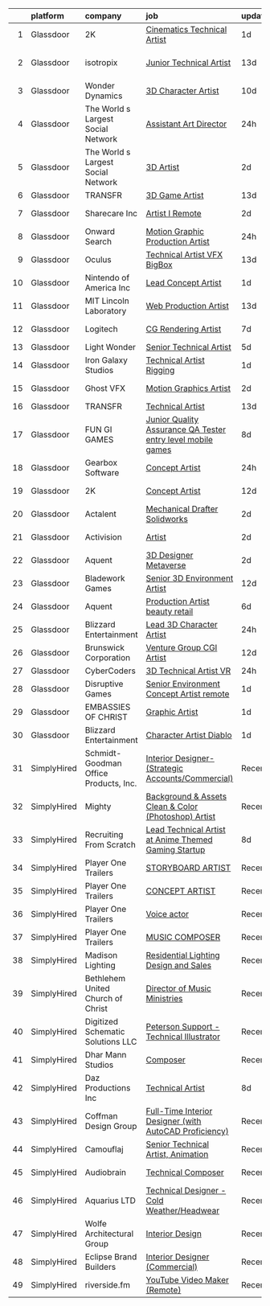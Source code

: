 

|    | platform    | company                               | job                                                                                                                                                                                                                                                                                                                                                                                                                                                                                                                                                                                                                                                                                                                                                                                                                                                                                                                                                                                                                                                                                                                                                                                                                                                                                                                                                                                                  | update_time   | location                   |
|---:|:------------|:--------------------------------------|:-----------------------------------------------------------------------------------------------------------------------------------------------------------------------------------------------------------------------------------------------------------------------------------------------------------------------------------------------------------------------------------------------------------------------------------------------------------------------------------------------------------------------------------------------------------------------------------------------------------------------------------------------------------------------------------------------------------------------------------------------------------------------------------------------------------------------------------------------------------------------------------------------------------------------------------------------------------------------------------------------------------------------------------------------------------------------------------------------------------------------------------------------------------------------------------------------------------------------------------------------------------------------------------------------------------------------------------------------------------------------------------------------------|:--------------|:---------------------------|
|  1 | Glassdoor   | 2K                                    | [Cinematics Technical Artist](https://www.glassdoor.com/partner/jobListing.htm?pos=116&ao=1136043&s=58&guid=00000180ff22a0988f01889a2e003bb4&src=GD_JOB_AD&t=SR&vt=w&ea=1&cs=1_262e681c&cb=1653547901548&jobListingId=1007889416809&jrtk=3-0-1g3vi588dmfon801-1g3vi588qq0uf800-aed721ba01413a4a-)                                                                                                                                                                                                                                                                                                                                                                                                                                                                                                                                                                                                                                                                                                                                                                                                                                                                                                                                                                                                                                                                                                    | 1d            | Baltimore, MD              |
|  2 | Glassdoor   | isotropix                             | [Junior Technical Artist](https://www.glassdoor.com/partner/jobListing.htm?pos=127&ao=1136043&s=58&guid=00000180ff22a0988f01889a2e003bb4&src=GD_JOB_AD&t=SR&vt=w&cs=1_9dc41951&cb=1653547901559&jobListingId=1007856247779&jrtk=3-0-1g3vi588dmfon801-1g3vi588qq0uf800-5620dd4a0b377a30-)                                                                                                                                                                                                                                                                                                                                                                                                                                                                                                                                                                                                                                                                                                                                                                                                                                                                                                                                                                                                                                                                                                             | 13d           | Los Angeles, CA            |
|  3 | Glassdoor   | Wonder Dynamics                       | [3D Character Artist](https://www.glassdoor.com/partner/jobListing.htm?pos=120&ao=1136043&s=58&guid=00000180ff22a0988f01889a2e003bb4&src=GD_JOB_AD&t=SR&vt=w&ea=1&cs=1_ab0a2476&cb=1653547901549&jobListingId=1007863588514&jrtk=3-0-1g3vi588dmfon801-1g3vi588qq0uf800-3d0e910221e4d842-)                                                                                                                                                                                                                                                                                                                                                                                                                                                                                                                                                                                                                                                                                                                                                                                                                                                                                                                                                                                                                                                                                                            | 10d           | Remote                     |
|  4 | Glassdoor   | The World s Largest Social Network    | [Assistant Art Director](https://www.glassdoor.com/partner/jobListing.htm?pos=108&ao=1110586&s=58&guid=00000180ff22a0988f01889a2e003bb4&src=GD_JOB_AD&t=SR&vt=w&ea=1&cs=1_9312894d&cb=1653547901548&jobListingId=1007893754615&cpc=32EE424DE2B657EB&jrtk=3-0-1g3vi588dmfon801-1g3vi588qq0uf800-c8fd89e0875b1b4f--6NYlbfkN0DSgjPPcnEdvoK3uuxfISLALE6pB1FR7YSHOr_tSg5_QGIhoz_2VqUepdcKLBLI_zQ4dfL_mMshOos95en_JIyx8E4GpGx4iJ6E0RzPegVSF8WH4jq5WR5meCYmXttGw0DeMdx-IMQQGKFTgFBbFk46SNDaD6jxyQsfJvpjhru_I-nAPlEXU4kw0Uqx5Ho3HyUxy-xzHeczuGuiLWS7BiD5E_L2-PyBk_N6m2i4kCKxsR31mvwGS3IYQ4uBHb_jD-anoV9qVQFRbjBhv7qEmtNw_WGsImAA2sr6_2PTq-xmezaFLtYVwX6gGmkmvy7cTHYzoludwzG17PXpy4w_0hWiLAbHtrXcTs2oHVfk4XyERTB0rn7oihAY7HppdDoAykv4tqtQ7kysIb2UKfk8yJ5mWmg72VxrsxzAe6JcQ6BvKx9CycdHJktq3TgWoBBl-Ygsnv-AtHBszjfdZ-_tt_aVd8ntcRjwoYW7lwDaLulE5aiLuS5y7QT-KpOIOdbK94zxvDhOFs6l7rdakHmOnwZDkctkROO3lGDYpPZHVwzEURisEAlUygPid4kUCKRINzU76EueTgQCpyk7PKp1CzZbMVnOsMfw1Fg%3D)                                                                                                                                                                                                                                                                                                                                                                                                                                      | 24h           | Los Angeles, CA            |
|  5 | Glassdoor   | The World s Largest Social Network    | [3D Artist](https://www.glassdoor.com/partner/jobListing.htm?pos=105&ao=1110586&s=58&guid=00000180ff22a0988f01889a2e003bb4&src=GD_JOB_AD&t=SR&vt=w&ea=1&cs=1_1a322374&cb=1653547901547&jobListingId=1007887320014&cpc=AC285F3A3ECA6BB0&jrtk=3-0-1g3vi588dmfon801-1g3vi588qq0uf800-5a9b5b0777c65463--6NYlbfkN0DSgjPPcnEdvoK3uuxfISLALE6pB1FR7YSHOr_tSg5_QGIhoz_2VqUepdcKLBLI_zS2blUDbD7HHtjy1zKC_nmU-WXsTEr0zUGrzPJlaAdyCnT4m7SFmb2u7B4QI22uFENgKBdGeJpQrBaDSPonRTJFynOiHdeaKH7RCKR4zL4zhEfeWF35rSkYqLFegUtdoOXgvW55vMR8eXuPJRQIHIivnCF14snnhVIVJOrkDFpHiCqzzngZsk6a13fTeSkOml85UqoZUvH1_Tt2w0wV8IN1xUHAk6eIJcGhSI23Dews5I92YpSp1EXs030FZyzoL_j4ajJY5Y0NJkT3HhN1GcXbNI8PN33dltoTNXMTzX_kV_G9-NSuvwVa9ws48xSZgSzPao7zlsNg7ufjNyxEXGJJ85CC49RBgXF3RtrPjaM4UP8zCtk3OcKZNuLCnZ29-X3_RW63_N-yB0HydiroTdw7ZEAmVi0yty7RauoeTC17SKs08WFnJEOvStndJpisqA-smS6Yrj7sKtHV6tiW3Xgj1k3DJACEgrx4YqBtgg95k9AkORuH0wKhB1QcsF_oKuzOStleAGWNRQ%3D%3D)                                                                                                                                                                                                                                                                                                                                                                                                                                                                     | 2d            | Menlo Park, CA             |
|  6 | Glassdoor   | TRANSFR                               | [3D Game Artist](https://www.glassdoor.com/partner/jobListing.htm?pos=117&ao=1136043&s=58&guid=00000180ff22a0988f01889a2e003bb4&src=GD_JOB_AD&t=SR&vt=w&ea=1&cs=1_559dae3b&cb=1653547901549&jobListingId=1007858165331&jrtk=3-0-1g3vi588dmfon801-1g3vi588qq0uf800-b73a599b3b37b85b-)                                                                                                                                                                                                                                                                                                                                                                                                                                                                                                                                                                                                                                                                                                                                                                                                                                                                                                                                                                                                                                                                                                                 | 13d           | Remote                     |
|  7 | Glassdoor   | Sharecare Inc                         | [Artist I   Remote](https://www.glassdoor.com/partner/jobListing.htm?pos=112&ao=1136043&s=58&guid=00000180ff22a0988f01889a2e003bb4&src=GD_JOB_AD&t=SR&vt=w&ea=1&cs=1_34a0a26b&cb=1653547901548&jobListingId=1007886751136&jrtk=3-0-1g3vi588dmfon801-1g3vi588qq0uf800-2a2d66739f1a2163-)                                                                                                                                                                                                                                                                                                                                                                                                                                                                                                                                                                                                                                                                                                                                                                                                                                                                                                                                                                                                                                                                                                              | 2d            | Sarasota, FL               |
|  8 | Glassdoor   | Onward Search                         | [Motion Graphic Production Artist](https://www.glassdoor.com/partner/jobListing.htm?pos=106&ao=1110586&s=58&guid=00000180ff22a0988f01889a2e003bb4&src=GD_JOB_AD&t=SR&vt=w&cs=1_6a02c905&cb=1653547901547&jobListingId=1007893632752&cpc=FB7E4A1762AE5BEC&jrtk=3-0-1g3vi588dmfon801-1g3vi588qq0uf800-b2dff25a131663df--6NYlbfkN0B7YoEZZ2QAGDyEGGmBPAUWSHc1Mt3sMCn9FehKcWA3wwfxcx19LEZnY8Y4HGhdxxo6fwQrTqm1dHsF-qAo4EFWxjrCapzodPFADzkwy1QCGlC6T9i2nL0GLhHYIBeqdvUUvWS7RN6lNdvwEeKEf75ILJl8vgNwXSiruipOpktc3CyBMw_9poIJehdRh89nFR_BQZTEcVRwq-v9OAtS-_YOI3W4rcHgcmp_xnzMj_36j2ojzP-fP_Bbc6y1RaD8hr8TTyiH_LdZyneKyh0KoQ3SYO9mzPcJ3zupyuyQuT4XnSjPFvcq6FD0SEKA-kf3lnit9WAdOYBDFEAz4tzEfmrpoqOv-yS_oI7aWYYl1B2lVfNr2YN1hXhmzkP4diOeDrKCaEC1rgjtHhn9eglN2185dWogDsixfOpqyeT4UkwQxTZ94cqBa-WFghtvpb6KYuNlJoLifOwv_AqXtERhW72XN4m28fLY8Ww-VBZ4J5wOkYX7K6s-NN6ToypachFpbykCrS2I-QJrrWsaxUh4SiVGEKjQHST8DrOvB1hporp9SEgi67HvI5vEEyQt4aw1Iut4-wnytOQXPSnCFXwbS7I6MCqAIT6kWLpqG64oVk8VgpuSa5jB5ttQaxF6V0z3-shb0TLx9wYLbUkXHCxGgSllgs7-3E2zcbnuyjYIgv6mA3xvBXlwn0O2JjJNGRhldHM6rNr66MIUA_a1VL6TrtBZpE2LHe4E2IN2jZrT6QQxqodsWlTGG1Xe0JHqPZ0z3iw8qK5VcCt4doUEB_x8ytvXB0ZhY2gro8stWkVVjXoQLFTRN52Cw-PeQ9XTEqwbvvcJ241Yc4srK3Y0Cdf3ctqXrf8VqIgXq9X_yO6qTLKzG83-RKjLAnPhh7WFVD_t3Nmvq1Uy6jnYZpN4GMLMWwfgN8j3R7xBYhUx2ImKDsvS6kgV6q2TEghfkp_3Rd6OtXZFkxizmKt8ct9Bh0CKOsWtqVGU36zfY_zqGkTHC88mBFX3K6n0Y_tEQHz23s4Oe2k%3D) | 24h           | Sunnyvale, CA              |
|  9 | Glassdoor   | Oculus                                | [Technical Artist   VFX   BigBox](https://www.glassdoor.com/partner/jobListing.htm?pos=121&ao=1136043&s=58&guid=00000180ff22a0988f01889a2e003bb4&src=GD_JOB_AD&t=SR&vt=w&cs=1_60e258ec&cb=1653547901549&jobListingId=1007857344605&jrtk=3-0-1g3vi588dmfon801-1g3vi588qq0uf800-0c5855a7ca81ad15-)                                                                                                                                                                                                                                                                                                                                                                                                                                                                                                                                                                                                                                                                                                                                                                                                                                                                                                                                                                                                                                                                                                     | 13d           | Remote                     |
| 10 | Glassdoor   | Nintendo of America Inc               | [Lead Concept Artist](https://www.glassdoor.com/partner/jobListing.htm?pos=122&ao=1136043&s=58&guid=00000180ff22a0988f01889a2e003bb4&src=GD_JOB_AD&t=SR&vt=w&cs=1_8463bf05&cb=1653547901549&jobListingId=1007891030669&jrtk=3-0-1g3vi588dmfon801-1g3vi588qq0uf800-6eeb676be4166a9e-)                                                                                                                                                                                                                                                                                                                                                                                                                                                                                                                                                                                                                                                                                                                                                                                                                                                                                                                                                                                                                                                                                                                 | 1d            | Austin, TX                 |
| 11 | Glassdoor   | MIT Lincoln Laboratory                | [Web Production Artist](https://www.glassdoor.com/partner/jobListing.htm?pos=102&ao=1110586&s=58&guid=00000180ff22a0988f01889a2e003bb4&src=GD_JOB_AD&t=SR&vt=w&cs=1_5176a876&cb=1653547901546&jobListingId=1007857642441&cpc=C0FAF87ADD587446&jrtk=3-0-1g3vi588dmfon801-1g3vi588qq0uf800-5465cf265bb58aa2--6NYlbfkN0Cx1UgPU1SitnTP_w10PIwjRF5lBPPka1E0Vz6klAHwXNemQNT68QjjD7Icm108BjZa_sbZCoU5bssehxDsSrXSBofuMMDnMqWa2G2fv7z_aYHLgCMETfWKFPFU4jpKpv4DI2ecjDY0qNKmH27wwf0GFAn6M7jnOmLtykhrOJzrP2hdA8HOHQJVYSyCC8xW-0hihmF2aDJRKzt-jv2tqc3CtkrMCMc2RVhEtaroap0xQPB-kLvMM_uECCPySXKkqm6q0DASjt0ZsWJ5vF_c-gXW44tWeBb9abnQSXwg54Zh1QPA63xJSfwLIy8gYrkz8czKM0r5ap33NJmCdFsu_8o3PbS9CgXk--p0TQwWZS2PeHep7Ai3vDMXYTjZJAS-wefFCrdtqAkTVE3fDzibYk-KvSG5F0TL0HFdt_A57FzdXwO8a_qLRXUw_XKM5UV_B5WE3tHhBcOs6XjTzG3dnoTiFLlkVEm8aBWxuoCWLt_ULdu33Gxi59-DE6t-8evhXcTGuBZjZ2__bas6sAexZGsSMxIUaiUjkOnjfctBCtym61hO4ZXOW18yHEPhxrY4MUtIIUkwL2DFp9Vgvl3E9cJIgDr7KdcsyYI%3D)                                                                                                                                                                                                                                                                                                                                                                                                                                            | 13d           | Lexington, MA              |
| 12 | Glassdoor   | Logitech                              | [CG Rendering Artist](https://www.glassdoor.com/partner/jobListing.htm?pos=124&ao=1136043&s=58&guid=00000180ff22a0988f01889a2e003bb4&src=GD_JOB_AD&t=SR&vt=w&cs=1_0a9d21a5&cb=1653547901558&jobListingId=1007873988408&jrtk=3-0-1g3vi588dmfon801-1g3vi588qq0uf800-b08fffa2917d5fc8-)                                                                                                                                                                                                                                                                                                                                                                                                                                                                                                                                                                                                                                                                                                                                                                                                                                                                                                                                                                                                                                                                                                                 | 7d            | Newark, CA                 |
| 13 | Glassdoor   | Light   Wonder                        | [Senior Technical Artist](https://www.glassdoor.com/partner/jobListing.htm?pos=129&ao=1136043&s=58&guid=00000180ff22a0988f01889a2e003bb4&src=GD_JOB_AD&t=SR&vt=w&cs=1_5717f0ef&cb=1653547901559&jobListingId=1007878492633&jrtk=3-0-1g3vi588dmfon801-1g3vi588qq0uf800-457c50d6f15f17ce-)                                                                                                                                                                                                                                                                                                                                                                                                                                                                                                                                                                                                                                                                                                                                                                                                                                                                                                                                                                                                                                                                                                             | 5d            | Reno, NV                   |
| 14 | Glassdoor   | Iron Galaxy Studios                   | [Technical Artist   Rigging](https://www.glassdoor.com/partner/jobListing.htm?pos=128&ao=1136043&s=58&guid=00000180ff22a0988f01889a2e003bb4&src=GD_JOB_AD&t=SR&vt=w&ea=1&cs=1_28633b9b&cb=1653547901559&jobListingId=1007889428895&jrtk=3-0-1g3vi588dmfon801-1g3vi588qq0uf800-81618bfc62e2b22b-)                                                                                                                                                                                                                                                                                                                                                                                                                                                                                                                                                                                                                                                                                                                                                                                                                                                                                                                                                                                                                                                                                                     | 1d            | Nashville, TN              |
| 15 | Glassdoor   | Ghost VFX                             | [Motion Graphics Artist](https://www.glassdoor.com/partner/jobListing.htm?pos=126&ao=1136043&s=58&guid=00000180ff22a0988f01889a2e003bb4&src=GD_JOB_AD&t=SR&vt=w&ea=1&cs=1_a9f27c3e&cb=1653547901558&jobListingId=1007885916881&jrtk=3-0-1g3vi588dmfon801-1g3vi588qq0uf800-df57d203ebaf75ae-)                                                                                                                                                                                                                                                                                                                                                                                                                                                                                                                                                                                                                                                                                                                                                                                                                                                                                                                                                                                                                                                                                                         | 2d            | Burbank, CA                |
| 16 | Glassdoor   | TRANSFR                               | [Technical Artist](https://www.glassdoor.com/partner/jobListing.htm?pos=115&ao=1136043&s=58&guid=00000180ff22a0988f01889a2e003bb4&src=GD_JOB_AD&t=SR&vt=w&ea=1&cs=1_bfa0ee95&cb=1653547901548&jobListingId=1007858165327&jrtk=3-0-1g3vi588dmfon801-1g3vi588qq0uf800-15a26384734d506a-)                                                                                                                                                                                                                                                                                                                                                                                                                                                                                                                                                                                                                                                                                                                                                                                                                                                                                                                                                                                                                                                                                                               | 13d           | Remote                     |
| 17 | Glassdoor   | FUN GI GAMES                          | [Junior Quality Assurance  QA  Tester  entry level mobile games ](https://www.glassdoor.com/partner/jobListing.htm?pos=119&ao=1136043&s=58&guid=00000180ff22a0988f01889a2e003bb4&src=GD_JOB_AD&t=SR&vt=w&ea=1&cs=1_4ce16ebb&cb=1653547901549&jobListingId=1007870584492&jrtk=3-0-1g3vi588dmfon801-1g3vi588qq0uf800-88bf6964631e77a7-)                                                                                                                                                                                                                                                                                                                                                                                                                                                                                                                                                                                                                                                                                                                                                                                                                                                                                                                                                                                                                                                                | 8d            | El Segundo, CA             |
| 18 | Glassdoor   | Gearbox Software                      | [Concept Artist](https://www.glassdoor.com/partner/jobListing.htm?pos=111&ao=1136043&s=58&guid=00000180ff22a0988f01889a2e003bb4&src=GD_JOB_AD&t=SR&vt=w&ea=1&cs=1_646da4dc&cb=1653547901548&jobListingId=1007893611930&jrtk=3-0-1g3vi588dmfon801-1g3vi588qq0uf800-3bcfcebdc5afd66f-)                                                                                                                                                                                                                                                                                                                                                                                                                                                                                                                                                                                                                                                                                                                                                                                                                                                                                                                                                                                                                                                                                                                 | 24h           | Frisco, TX                 |
| 19 | Glassdoor   | 2K                                    | [Concept Artist](https://www.glassdoor.com/partner/jobListing.htm?pos=114&ao=1136043&s=58&guid=00000180ff22a0988f01889a2e003bb4&src=GD_JOB_AD&t=SR&vt=w&ea=1&cs=1_8938abe3&cb=1653547901548&jobListingId=1007861689507&jrtk=3-0-1g3vi588dmfon801-1g3vi588qq0uf800-98a003729e60c8bc-)                                                                                                                                                                                                                                                                                                                                                                                                                                                                                                                                                                                                                                                                                                                                                                                                                                                                                                                                                                                                                                                                                                                 | 12d           | Baltimore, MD              |
| 20 | Glassdoor   | Actalent                              | [Mechanical Drafter  Solidworks ](https://www.glassdoor.com/partner/jobListing.htm?pos=109&ao=1110586&s=58&guid=00000180ff22a0988f01889a2e003bb4&src=GD_JOB_AD&t=SR&vt=w&ea=1&cs=1_c54e2574&cb=1653547901548&jobListingId=1007884504438&cpc=32EE424DE2B657EB&jrtk=3-0-1g3vi588dmfon801-1g3vi588qq0uf800-80c5b26ca4daa708--6NYlbfkN0ChYVx_I3yfZ_JDY3EFoivtqvi_stwnZ_kRt8Dowt_l_d1ydueao4NE-oUleRJ4yhik91BWTpC0MW_LTz0MV89OwmRv70JFMuLnq7Z11KBU8Y2AQfr1Jkio8-8oWO4lNHFSoKDUMjqS4j6GNAU5txZjUqG8DzPbQJth6-iHPMDHHLc4ACHyTMtQPKV43yf_sDJ03GmwycS1S2WIgePRGsqR2Ob0RCF7pDa5q6Xq9xBhJllLb4V-LDZ71jbo8vD2VVcJnIWXW7xtC21JRCa7Vx_b-uoSgfGB4FiWpyP40naeTtcHKMRg8ioOqxkHK8VR85BADVCkGABj0yirxU6sHBohJONcJE3PYfKmby6Y-WNWG7gwuRy2ZsVd1GdoxU_30p14vxqa7DujHP2Oh2MP9Jr1UZ4k8YaTv-mNGbGni6nGKhv5Rc_mmMUXdXz6VNP6Yde_ihPvvOOHgDqFNqpRD2hGM1J3IFwQ4XCvYW5clqaWHbUH1mLIXU-tKGIBxZypyainQ5RqPdXEeqYnS6CaXJy-dDxHiJk2Tp93tpiqHUs4MqF-VXoHPaJfs6enTGnVQE4GkcxvaatIYLdDx7-P7zYo4Lvn1NaZzbl-sSOstF-hRRpOYH1RsacbkdjNq_oBYG9BYMaz4CQLtW7jttpM-6bjzeA4Z9N9i_GdUudWhC9gMLyKf3A4njyUXk3h1bMz6pdLTpp4iSbSc9Ifzqt8o8oUkeQguX61vOMMEgxSRxQ8mSWV2hU4KagYECa5JG0bxNaMl-lThkY53Imvshqb5N0Ga3Xv_UxiKcDnMVOkz96IHF1fuPW-HFO3MJs61aRmirFnIV5uF-Bs3R1LgieXiNlftyZP8RzX1eiWx8nY0xz_AUKHuJx5PqmMzAPnw0JzjjC-nhzLXID2E-qR8msqJBmoeCsHhVguKoAt3M_obpkSg9Db5A_L8a1OAZ9UmLaF4vq-qaRXQWoDNynZ_gu2YEZI9qfooGGxBRk%3D)                             | 2d            | Edgewood, MD               |
| 21 | Glassdoor   | Activision                            | [Artist](https://www.glassdoor.com/partner/jobListing.htm?pos=125&ao=1136043&s=58&guid=00000180ff22a0988f01889a2e003bb4&src=GD_JOB_AD&t=SR&vt=w&cs=1_66e61c23&cb=1653547901558&jobListingId=1007886772634&jrtk=3-0-1g3vi588dmfon801-1g3vi588qq0uf800-8d57bc3259aa7324-)                                                                                                                                                                                                                                                                                                                                                                                                                                                                                                                                                                                                                                                                                                                                                                                                                                                                                                                                                                                                                                                                                                                              | 2d            | Santa Monica, CA           |
| 22 | Glassdoor   | Aquent                                | [3D Designer Metaverse](https://www.glassdoor.com/partner/jobListing.htm?pos=110&ao=1110586&s=58&guid=00000180ff22a0988f01889a2e003bb4&src=GD_JOB_AD&t=SR&vt=w&cs=1_73379698&cb=1653547901548&jobListingId=1007886056639&cpc=2CAED5C921A5F994&jrtk=3-0-1g3vi588dmfon801-1g3vi588qq0uf800-14aa0cad468b6434--6NYlbfkN0DMrcEu7yrtATojKJA7cEzGQ3FdRGWLh0CZQInL4ECGI9gD0Wolx9R2EDT7B77c2cTOkqdPPTYkDVyLVTMGgquo8-bW2Wreiha8aW8KA5H5On8A5p21At5MVpdm7_K3oMiZi5EkWnNyrft4BYW92PgGQjQSKbZDUzrGaH7LvlgHbRwP_IG78jGL-lyMt7VrTKOkmCYlbIzFeOAi_MdY884ua-oSfzcFd1oEkX9bZH6Sm9wJJ00rl5aZ-JvGv9JeP1f21AP5jVseNy-L91-T3SG_WOw9HFoHbUOLFpQceEkZfLBIJLRKgC5Ra1XKpVkUXMRZ_Zg9diDGcKwVZihl4KS4MrGzXiW_2z1iFxLY9_0xhzR5Vb9Vt88N6C7J5ZQd-J-fymgkNyEXItF7kPle0uoZUWgNZxgSgUi_NZBE7YmLTbuaERs8-M6w-pVVk4ZFoxfaoH-EkV20BLgCHreXqOXVQJUNJMQNGB81SYrs92sTsvJGTbZDktbClDIXzEe51s0%3D)                                                                                                                                                                                                                                                                                                                                                                                                                                                                                                                                            | 2d            | Remote                     |
| 23 | Glassdoor   | Bladework Games                       | [Senior 3D Environment Artist](https://www.glassdoor.com/partner/jobListing.htm?pos=101&ao=1110586&s=58&guid=00000180ff22a0988f01889a2e003bb4&src=GD_JOB_AD&t=SR&vt=w&ea=1&cs=1_f4cffea0&cb=1653547901546&jobListingId=1007861429949&cpc=22ABB673398E21F3&jrtk=3-0-1g3vi588dmfon801-1g3vi588qq0uf800-230ac0c482576682--6NYlbfkN0BBnEm5jKNzfUprxe7Ovn7W40ai_9PUlzmBXipxSWxzebGVB5Xi5u-EG15rWg87o3cDnifbKKNzfOmbmVZ7JmLivvYRT5DbrgJSFWzfC2cGpm0xcKMaf2jLJ3UNje8Hg549XmbBki55y7a-dsk4Bg9U_sCFQR-XBtZDjDB8hMEZ0yz6_CZFHGKHKR9acIzlmU-kejufBfjxxlsT7zJ4xMJrVI_0R9xVSNIOxJOXWiW6N6QuTMQd3U7oJLsNImgosQFzp29psZOSVnwojJ4ir_TMACF2X7qqLu7tZmxkxpuc6KZ6sbQVpXRgCMM4KAjaQ93zVrBTskzb2MOUiheZL6FtMq_PLlPT76I3TmKmxHE_yL0FBmyF0I8yysw2M6Z80b30dH2wbGK4ZaHxnEgZlQsN5sXUV9ihsDB1h7a0vvLTc5ybBYHgMR1mCkHTKh57_1yYSw_qvmD7vi8kLh3W_t-2keofCH4nE0lZXmmPiwLe6hP5xTSalYtUok0XXhHhM53UjouMTCTrbw%3D%3D)                                                                                                                                                                                                                                                                                                                                                                                                                                                                                                                  | 12d           | Remote                     |
| 24 | Glassdoor   | Aquent                                | [Production Artist  beauty   retail ](https://www.glassdoor.com/partner/jobListing.htm?pos=107&ao=1110586&s=58&guid=00000180ff22a0988f01889a2e003bb4&src=GD_JOB_AD&t=SR&vt=w&cs=1_191e605f&cb=1653547901547&jobListingId=1007876650155&cpc=654405A9B1E0A9F5&jrtk=3-0-1g3vi588dmfon801-1g3vi588qq0uf800-9fdc8097c4105faf--6NYlbfkN0DMrcEu7yrtATojKJA7cEzGQ3FdRGWLh0CZQInL4ECGI9gD0Wolx9R2EDT7B77c2cSXm5NwfFEmFJHWglJJqwZoPzHffcQ3AKiWjCuFb4V81dOPeH6ek3k14IrWRuogzYoW0a-dGwlx6pERD05PbcZ4e0yL2KY5U6lCYtvaGPGLyelwWMge5_g4YKj3MCdCCht0MSNii_h0D-mXNGbOtV3JFtFn7g53tVYpsLW369T8VQ9lHyABD-Jc86ahfmmX_Axr9u0nXQJpBevTxurri2eoWP8UViUAByMpQLqEpaG6ntPHmQ60As9hyUogYrcxxgg7LWwbK3aU2inNsm3zWMB3cScY7QhWD5Wh8M-BwtBqoD-4Osya5DEAeQ_AGvcn0ZNx00Ggl7CyPt2DDP9ttPzjSJ6QX3loBd5mayuPPOS6CmZ7mO9AXHxX6YOqEzU8CotlEveR2v9ZyQ%3D%3D)                                                                                                                                                                                                                                                                                                                                                                                                                                                                                                                                                                                | 6d            | Remote                     |
| 25 | Glassdoor   | Blizzard Entertainment                | [Lead 3D Character Artist](https://www.glassdoor.com/partner/jobListing.htm?pos=118&ao=1136043&s=58&guid=00000180ff22a0988f01889a2e003bb4&src=GD_JOB_AD&t=SR&vt=w&cs=1_668e6d27&cb=1653547901549&jobListingId=1007892892323&jrtk=3-0-1g3vi588dmfon801-1g3vi588qq0uf800-e3666e2753527774-)                                                                                                                                                                                                                                                                                                                                                                                                                                                                                                                                                                                                                                                                                                                                                                                                                                                                                                                                                                                                                                                                                                            | 24h           | Irvine, CA                 |
| 26 | Glassdoor   | Brunswick Corporation                 | [Venture Group   CGI Artist](https://www.glassdoor.com/partner/jobListing.htm?pos=130&ao=1136043&s=58&guid=00000180ff22a0988f01889a2e003bb4&src=GD_JOB_AD&t=SR&vt=w&cs=1_9feeef2a&cb=1653547901559&jobListingId=1007860802834&jrtk=3-0-1g3vi588dmfon801-1g3vi588qq0uf800-a03390654d20318c-)                                                                                                                                                                                                                                                                                                                                                                                                                                                                                                                                                                                                                                                                                                                                                                                                                                                                                                                                                                                                                                                                                                          | 12d           | Edgewater, FL              |
| 27 | Glassdoor   | CyberCoders                           | [3D Technical Artist  VR ](https://www.glassdoor.com/partner/jobListing.htm?pos=104&ao=1110586&s=58&guid=00000180ff22a0988f01889a2e003bb4&src=GD_JOB_AD&t=SR&vt=w&ea=1&cs=1_725d9544&cb=1653547901547&jobListingId=1007893277632&cpc=47CFDC01B3F81FAC&jrtk=3-0-1g3vi588dmfon801-1g3vi588qq0uf800-0cc26d56054e451b--6NYlbfkN0CpFJQzrgRR8WqXWK1qKKEqALWJw739KlKqr2H-MSI4eoBlI4EFrmor2FYZMP3muM0vXWWUvLFvKrvvcnwHzKH60MoGe9Z3wX4ewl0SxqfXmZr69SJB0mKzZKpaXpqWDxL1QM2trELAfxC2GwbAxoRZXJ9wlqitdgVliSEgzmBn2RIwGM9arvsgNWSc2VHeHFXdrdD9UdhQfXMh1glsp-TEn2SLJbZBQOHtAyNDXlQSXuLKVWvjq51S7NcQCztrxZxSx0LoHBAG9wDXt7iKRROt3QQ4cLEGe6l7MOTPlyq92j3JchKHqxreMd1FktqZMpCbnlOzciPTjqE6TLlkCFSKbmo3brd6w0siBGPELQEzJRNokAmuNRcUYda9oSBeNQKfBmXSZkJ7oKj80L8wtPYEiPmq5E0H5XA3S68cqERyQyVx6yGqMr-9B9lNPjtclzvm6WkZHFEGFHQl3wspJgL0tGHC-JnkbWrJMq9dNGbh00YfxWrJkIz6-suCSF9cKvFPRRRVYyS_lRRIf0QFPhn3oY0Ev1WDGnzYxW73_m2H1VcF5A9KjbnUmu_SvVRoPgsZPdmRLNgWCmAw-4U8q7U7_CTtCsgIDC0ZygQG3N8olE-IgzpG0FzDjVVx20ULs0mHmToiVEJc46NeIzEfSGHS-_qroofjwzokd8CoWCTZfz-bX4wVxdUchijwWsdiN-bwSuJfZdam_e9zaO3qLsU9klzIxk5aWQ5Ws7B8jEI7DzniPTnOhl_r_PDjV9IyZWNVHNujGS3rl2n-4lNGCgZ02xQ2YQCBuTD9T4dGH2COS6brFUnxsGK8uEW-t2Io54l9rFxHJn-Fv3AusguyTK-ga83ssXZq0xrIBHS4PnZeazaIuro45x_tB3CnotqLwh4q5AVy2GN2ZUql-OYIs-xImQjUdRBy-nFnPBh03o1mScKvanwNKnvtjb27rATzSLLkPqiyNhYoLxLO5kFP4idJ_nvBLQTx2p_tG8KGlhvvkA%3D%3D)                      | 24h           | Venice, CA                 |
| 28 | Glassdoor   | Disruptive Games                      | [Senior Environment Concept Artist  remote ](https://www.glassdoor.com/partner/jobListing.htm?pos=113&ao=1136043&s=58&guid=00000180ff22a0988f01889a2e003bb4&src=GD_JOB_AD&t=SR&vt=w&ea=1&cs=1_7c5ecb77&cb=1653547901548&jobListingId=1007890195901&jrtk=3-0-1g3vi588dmfon801-1g3vi588qq0uf800-6fcc2dac11cb8113-)                                                                                                                                                                                                                                                                                                                                                                                                                                                                                                                                                                                                                                                                                                                                                                                                                                                                                                                                                                                                                                                                                     | 1d            | Remote                     |
| 29 | Glassdoor   | EMBASSIES OF CHRIST                   | [Graphic Artist](https://www.glassdoor.com/partner/jobListing.htm?pos=103&ao=1110586&s=58&guid=00000180ff22a0988f01889a2e003bb4&src=GD_JOB_AD&t=SR&vt=w&ea=1&cs=1_bdcba26f&cb=1653547901546&jobListingId=1007890088752&cpc=AF770993EC679D41&jrtk=3-0-1g3vi588dmfon801-1g3vi588qq0uf800-07952bd317656e6e--6NYlbfkN0Cd5ZvLdai7cR0fypH5_WiGezUQesq24dbKuF0ly35ya84jt7e3GFL0eK9a1y66LRD8geth7gqjgkMLj6sGfPFBttlPUKy1KeyXfLIEcTFfoPXJA39D2ze9Z8-iLs3vyvymXwhYnEDMZHAIiWGvRuH7f7JqxhT7KbCIp6tkf0ys3vPHpLJwgpcG_TK84nDOm6IPIsFIgGJsiFnw_diHV7dREsUYEqJng7tombA0WJ2VhNarBkP40n05k9-8-AwQ7AotFSQy9f92MjiPzz9Ds1ZLkD7I6vU8h9DOLbxdtDao0886YQScw0HSlebANgOnyKB8WhSzB9HKCPyFJxKy2PLO3BsfQfssYdlAPpPBfl0iSMDdYWxI3JENS4fgsZ6LPo09wPdxerLTN2xip2tXGDIfHthLgh6ULP6OzsUZQKjnuhwkVPnnkCEnjpwvMjRZn0yfX-yndG-QZ1eUSf4a3841o711F6HHjBA7qp7BdUNOMkbka0iTsmrwScnJ9FA-t6I%3D)                                                                                                                                                                                                                                                                                                                                                                                                                                                                                                                                              | 1d            | Gary, IN                   |
| 30 | Glassdoor   | Blizzard Entertainment                | [Character Artist   Diablo](https://www.glassdoor.com/partner/jobListing.htm?pos=123&ao=1136043&s=58&guid=00000180ff22a0988f01889a2e003bb4&src=GD_JOB_AD&t=SR&vt=w&cs=1_0d7c2e44&cb=1653547901550&jobListingId=1007889812017&jrtk=3-0-1g3vi588dmfon801-1g3vi588qq0uf800-f4cf5b151ebe6409-)                                                                                                                                                                                                                                                                                                                                                                                                                                                                                                                                                                                                                                                                                                                                                                                                                                                                                                                                                                                                                                                                                                           | 1d            | Albany, NY                 |
| 31 | SimplyHired | Schmidt-Goodman Office Products, Inc. | [Interior Designer- (Strategic Accounts/Commercial)](https://www.simplyhired.com/job/4OHedwTN4UazEGnoPC6h8_xlWEO6PPSP3L1PtGS61C9VgmCMZ0LimA?q=technical+artist)                                                                                                                                                                                                                                                                                                                                                                                                                                                                                                                                                                                                                                                                                                                                                                                                                                                                                                                                                                                                                                                                                                                                                                                                                                      | Recently      | Rochester, MN              |
| 32 | SimplyHired | Mighty                                | [Background & Assets Clean & Color (Photoshop) Artist](https://www.simplyhired.com/job/GtIFmTxDF4QHGefFq1OtladErKceizf4DGSq4T05xAzyCOJlcb5v5w?q=technical+artist)                                                                                                                                                                                                                                                                                                                                                                                                                                                                                                                                                                                                                                                                                                                                                                                                                                                                                                                                                                                                                                                                                                                                                                                                                                    | Recently      | Remote                     |
| 33 | SimplyHired | Recruiting From Scratch               | [Lead Technical Artist at Anime Themed Gaming Startup](https://www.simplyhired.com/job/fMhL8wyIUlMFzLUR8LKBijm4ttsVft0V6NLe3X-u7RcyuZ_iNzjiKg?q=technical+artist)                                                                                                                                                                                                                                                                                                                                                                                                                                                                                                                                                                                                                                                                                                                                                                                                                                                                                                                                                                                                                                                                                                                                                                                                                                    | 8d            | Honolulu, HI +90 locations |
| 34 | SimplyHired | Player One Trailers                   | [STORYBOARD ARTIST](https://www.simplyhired.com/job/WsM3HESh11erc7gbrwmB9wOuLc4G8EpuzkIDIBZRmQv2tJ5MIdyzZQ?q=technical+artist)                                                                                                                                                                                                                                                                                                                                                                                                                                                                                                                                                                                                                                                                                                                                                                                                                                                                                                                                                                                                                                                                                                                                                                                                                                                                       | Recently      | Bellingham, WA             |
| 35 | SimplyHired | Player One Trailers                   | [CONCEPT ARTIST](https://www.simplyhired.com/job/NHSymmraphyw8uHdSkV5Et_VVAdt0q4UIaYh_zD91KukT2nlM8P-Uw?q=technical+artist)                                                                                                                                                                                                                                                                                                                                                                                                                                                                                                                                                                                                                                                                                                                                                                                                                                                                                                                                                                                                                                                                                                                                                                                                                                                                          | Recently      | Bellingham, WA             |
| 36 | SimplyHired | Player One Trailers                   | [Voice actor](https://www.simplyhired.com/job/spDD-EJ3TjYBjE8eMRZ9eEmKaVlWQD6z3yRQeU5qhxOkgExTKczNWQ?q=technical+artist)                                                                                                                                                                                                                                                                                                                                                                                                                                                                                                                                                                                                                                                                                                                                                                                                                                                                                                                                                                                                                                                                                                                                                                                                                                                                             | Recently      | Bellingham, WA             |
| 37 | SimplyHired | Player One Trailers                   | [MUSIC COMPOSER](https://www.simplyhired.com/job/Q15JfoKbrkv-b2B-w2mK05CTMp4EFK54X0BEOiWYbh53jaGHY360RA?q=technical+artist)                                                                                                                                                                                                                                                                                                                                                                                                                                                                                                                                                                                                                                                                                                                                                                                                                                                                                                                                                                                                                                                                                                                                                                                                                                                                          | Recently      | Bellingham, WA             |
| 38 | SimplyHired | Madison Lighting                      | [Residential Lighting Design and Sales](https://www.simplyhired.com/job/1iwkIYVupilnFZv6BeCWQUvs8qBkrVYf9ca6ZaZMAniVAhlqiyjL3Q?q=technical+artist)                                                                                                                                                                                                                                                                                                                                                                                                                                                                                                                                                                                                                                                                                                                                                                                                                                                                                                                                                                                                                                                                                                                                                                                                                                                   | Recently      | Madison, WI                |
| 39 | SimplyHired | Bethlehem United Church of Christ     | [Director of Music Ministries](https://www.simplyhired.com/job/MXo1CkCQ1XzDImUVhNDjK9iLzz-A3-aY_nKs8On3y765-7I8VA-lBA?q=technical+artist)                                                                                                                                                                                                                                                                                                                                                                                                                                                                                                                                                                                                                                                                                                                                                                                                                                                                                                                                                                                                                                                                                                                                                                                                                                                            | Recently      | Ann Arbor, MI              |
| 40 | SimplyHired | Digitized Schematic Solutions LLC     | [Peterson Support - Technical Illustrator](https://www.simplyhired.com/job/8q0Qf6gxJvPULeMXH26GOtLi6nkQ9Mwiyyy-tIYekM7E7sZjm7UmtA?q=technical+artist)                                                                                                                                                                                                                                                                                                                                                                                                                                                                                                                                                                                                                                                                                                                                                                                                                                                                                                                                                                                                                                                                                                                                                                                                                                                | Recently      | Warner Robins, GA          |
| 41 | SimplyHired | Dhar Mann Studios                     | [Composer](https://www.simplyhired.com/job/kZXWV-yOOQYDIUJsXx5-0g38s4-gOktqoHw8TYlVNe_9-PXqxiCrbQ?q=technical+artist)                                                                                                                                                                                                                                                                                                                                                                                                                                                                                                                                                                                                                                                                                                                                                                                                                                                                                                                                                                                                                                                                                                                                                                                                                                                                                | Recently      | Burbank, CA                |
| 42 | SimplyHired | Daz Productions Inc                   | [Technical Artist](https://www.simplyhired.com/job/5hbocDWd79f2E6ZOnvXSr1XKk1J4Cp7FjQTVp1O8YGQROPS9mcsJoA?q=technical+artist)                                                                                                                                                                                                                                                                                                                                                                                                                                                                                                                                                                                                                                                                                                                                                                                                                                                                                                                                                                                                                                                                                                                                                                                                                                                                        | 8d            | Salt Lake City, UT         |
| 43 | SimplyHired | Coffman Design Group                  | [Full-Time Interior Designer (with AutoCAD Proficiency)](https://www.simplyhired.com/job/Xx7hJsbn6OIObeoohRD70Y4VdH0y_sC279UDSdlsem1MGWNh8Uj_rg?q=technical+artist)                                                                                                                                                                                                                                                                                                                                                                                                                                                                                                                                                                                                                                                                                                                                                                                                                                                                                                                                                                                                                                                                                                                                                                                                                                  | Recently      | Naples, FL                 |
| 44 | SimplyHired | Camouflaj                             | [Senior Technical Artist, Animation](https://www.simplyhired.com/job/8iH_bsG573jnOjp7p57BnGlp-wXuxvrHJoYajPdmaXL3EGloExwCZg?q=technical+artist)                                                                                                                                                                                                                                                                                                                                                                                                                                                                                                                                                                                                                                                                                                                                                                                                                                                                                                                                                                                                                                                                                                                                                                                                                                                      | Recently      | Remote                     |
| 45 | SimplyHired | Audiobrain                            | [Technical Composer](https://www.simplyhired.com/job/3ofMZjqMzF5CYL-ZFFclbi7bl-oJPBBlA9WS-paYrg0L-WurHCakGA?q=technical+artist)                                                                                                                                                                                                                                                                                                                                                                                                                                                                                                                                                                                                                                                                                                                                                                                                                                                                                                                                                                                                                                                                                                                                                                                                                                                                      | Recently      | New York, NY               |
| 46 | SimplyHired | Aquarius LTD                          | [Technical Designer - Cold Weather/Headwear](https://www.simplyhired.com/job/i6-GiiOYYZyEA-8i4hpSI0gssIZHeeYbggrO_FT8j-daUzptnv8rkw?q=technical+artist)                                                                                                                                                                                                                                                                                                                                                                                                                                                                                                                                                                                                                                                                                                                                                                                                                                                                                                                                                                                                                                                                                                                                                                                                                                              | Recently      | St. Louis, MO              |
| 47 | SimplyHired | Wolfe Architectural Group             | [Interior Design](https://www.simplyhired.com/job/bnKSoCA0arc-pLNVlwmxhDJxQf1eNkc8LHjtf9XvhY_wAkoHe1-2Qw?q=technical+artist)                                                                                                                                                                                                                                                                                                                                                                                                                                                                                                                                                                                                                                                                                                                                                                                                                                                                                                                                                                                                                                                                                                                                                                                                                                                                         | Recently      | Spokane, WA                |
| 48 | SimplyHired | Eclipse Brand Builders                | [Interior Designer (Commercial)](https://www.simplyhired.com/job/X25uucX0iUyjBPX9LFShukNgRJcESR3zDeCMa0IPzjM9e_VIhYcQrA?q=technical+artist)                                                                                                                                                                                                                                                                                                                                                                                                                                                                                                                                                                                                                                                                                                                                                                                                                                                                                                                                                                                                                                                                                                                                                                                                                                                          | Recently      | Johns Creek, GA            |
| 49 | SimplyHired | riverside.fm                          | [YouTube Video Maker (Remote)](https://www.simplyhired.com/job/Le--3GOFB6ItNr1KxSVs96F4y4-9qP94LN9rJ_8n33N456BMuV20Iw?q=technical+artist)                                                                                                                                                                                                                                                                                                                                                                                                                                                                                                                                                                                                                                                                                                                                                                                                                                                                                                                                                                                                                                                                                                                                                                                                                                                            | Recently      | Remote                     |